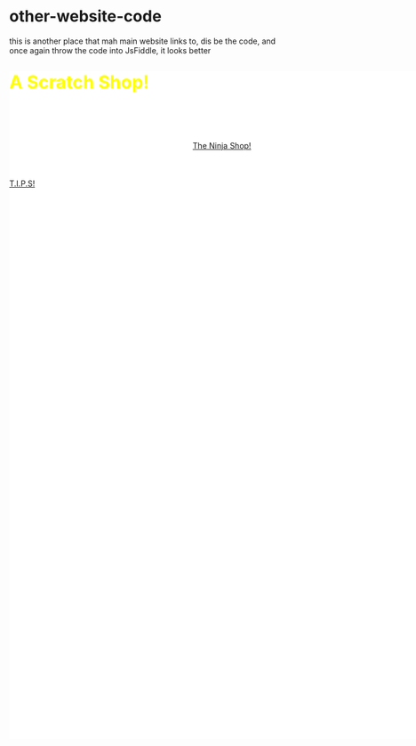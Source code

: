 # other-website-code
this is another place that mah main website links to, dis be the code, and once again throw the code into JsFiddle, it looks better
<title>A Scratch Shop!</title>


<head>
<div style="background:white url(https://img.freepik.com/free-vector/retro-styled-pattern-background_1048-6593.jpg?size=338&ext=jpg) repeat fixed;width:1280px;height:1200px;">




  <h2 style="color:yellow">
    <font size="6">
      A Scratch Shop!
    </font>
  </h2>
</head>


<body>
  <p style="color:white">
    If you don't know what a Scratch Shop is, it is a shop in Scratch. It can <br>be in a forum, studio or even a project. It's main purpose is to help others<br> with there projects. For example, a person could fill out an order form for<br> someone to help out with
their project, if they can't do it themself (or are<br> too lazy to do it :). Here's a link to the shop I own: <a href="https://scratch.mit.edu/discuss/topic/319100/?page=1">The Ninja Shop!</a><br><br>Here's a link to a shop I work at: <br> <br> <a href="https://scratch.mit.edu/discuss/topic/313844/?page=1">T.I.P.S!</a>
  </p>
  </div>
</body>
